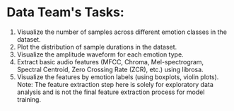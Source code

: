 # Data Team's Tasks:
1. Visualize the number of samples across different emotion classes in the dataset.
2. Plot the distribution of sample durations in the dataset.
3. Visualize the amplitude waveform for each emotion type.
4. Extract basic audio features (MFCC, Chroma, Mel-spectrogram, Spectral Centroid, Zero Crossing Rate (ZCR), etc.) using librosa.
5. Visualize the features by emotion labels (using boxplots, violin plots).
Note: The feature extraction step here is solely for exploratory data analysis and is not the final feature extraction process for model training.

